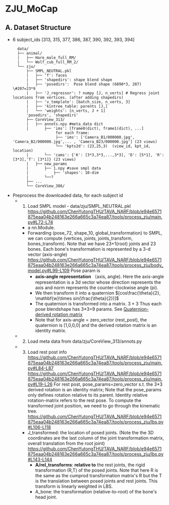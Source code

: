 # ZJU_MoCap
## A. Dataset Structure
* 6 subject_ids \[313, 315, 377, 386, 387, 390, 392, 393, 394]
  ```
    data/
    ├── animal/
    |   ├── Hare_male_full_RM/
    |   └── Wolf_cub_full_RM_2/
    └── zju/
        ├── SMPL_NEUTRAL.pkl
        |   ├── 'f': faces
        |   ├── 'shapedirs': shape blend shape
        |   ├── 'posedirs':  Pose blend shape (6890*3, 207) \#207=23*9
        |   ├── 'J_regressor': ? numpy [J, n_verts] # Regress joint locations from vertices. (after adding shapedirs)
        |   ├── 'v_template': [batch_size, n_verts, 3]
        |   ├── 'kintree_table: parents [J,] 
        |   └── 'weights': [n_verts, J + 1] 
        'posedirs', 'shapedirs'
        ├── CoreView_313/
        |   ├── annots.npy #meta_data dict
        |       ├── 'ims': [frame0(dict), frame1(dict), ...] 
                     for each frame:
                     ├── 'ims': ['Camera_B1/000000.jpg', 'Camera_B2/000000.jpg',... , 'Camera_B23/000000.jpg'] (23 views)
                     └── 'kpts2d': (23,25,3)  (view_id, kpt_id, location)
        |       └── 'cams': {'K': [3*3,3*3,...,3*3], 'D': [5*1], 'R': [3*3],'T': [3*1]} (23 views)
        |   ├── new_params
        |       ├── 1.npy #save smpl data 
        |           ├── 'shapes': 10-dim         
        |       └──? 
        ├── ...
        └── CoreView_386/
  ```
* Preprocess the downloaded data,  for each subject id
   * 1. Load SMPL model -  data/zju/SMPL_NEUTRAL.pkl
      https://github.com/ChenYutongTHU/TAVA_NARF/blob/e94e6571875eaa04b248163e266a665c3a74ea87/tools/process_zju/main.py#L72-L74
      * a nn.Module.
      * Forwarding (pose_72, shape_10, global_transformation) to SMPL, we can compute (vertices, joints, joints_transform, bones_transform). Note that we have 23+1(root) joints and 23 bones. Each bone's transformation is represented by a 3-d vector (axis-angle)
        https://github.com/ChenYutongTHU/TAVA_NARF/blob/e94e6571875eaa04b248163e266a665c3a74ea87/tools/process_zju/body_model.py#L99-L109
        Pose param is 
        * **axis–angle representation** （axis, angle). Here the axis-angle representation is a 3d vector whose direction represents the axis and norm represents the counter-clockwise angle (pi).
        * We then transform it into a quaternion $[cos\frac{\theta}{2}, \mathbf{w}\times sin(\frac{\theta}{2})]$
        * The quaternion is transformed into a matrix. $3\times3$ Thus each pose blendshape has 3\*3=9 params. See [Quaternion-derived rotation matrix](https://en.wikipedia.org/wiki/Quaternions_and_spatial_rotation#Quaternion-derived%20rotation%20matrix)
        * Note that for axis-angle = zero_vector (rest_post), the quaternion is \[1,0,0,0] and the derived rotation matrix is an identity matrix.
   * 2. Load meta data from data/zju/CoreView_313/annots.py
   * 3. Load rest post info
      https://github.com/ChenYutongTHU/TAVA_NARF/blob/e94e6571875eaa04b248163e266a665c3a74ea87/tools/process_zju/main.py#L84-L87
      https://github.com/ChenYutongTHU/TAVA_NARF/blob/e94e6571875eaa04b248163e266a665c3a74ea87/tools/process_zju/main.py#L19-L26
      For rest post, pose_params=zero_vector s.t. the 3\*3 derived rotation is an identity matrix; 
      Note that the pose_params only defines rotation relative to its parent. Identity relative rotation-matrix refers to the rest pose.  To compute the transformed joint position, we need to go through the kinematic tree.
      https://github.com/ChenYutongTHU/TAVA_NARF/blob/e94e6571875eaa04b248163e266a665c3a74ea87/tools/process_zju/lbs.py#L106-L118
      * J_transformed: the location of posed joints. (Note the the 3D coordinates are the last column of the joint transformation matrix, overall translation from the root joint)
        https://github.com/ChenYutongTHU/TAVA_NARF/blob/e94e6571875eaa04b248163e266a665c3a74ea87/tools/process_zju/lbs.py#L143-L144
        * **A/rel_transforms**: **relative to** the rest joints, the rigid transformation (R,T) of the posed joints. Note that here R is the same as the cumprod transformation matrix's R but the T is the translation between posed joints and rest joints. This transform is linearly weighted in LBS.
        * A_bone: the transformation (relative-to-root) of the bone's head joint.
      
  
